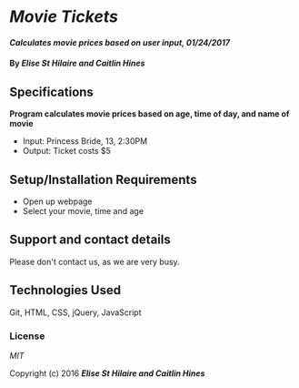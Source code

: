 # _Movie Tickets_

#### _Calculates movie prices based on user input, 01/24/2017_

#### By _**Elise St Hilaire and Caitlin Hines**_

## Specifications

**Program calculates movie prices based on age, time of day, and name of movie**
* Input: Princess Bride, 13, 2:30PM
* Output: Ticket costs $5

## Setup/Installation Requirements

* Open up webpage
* Select your movie, time and age


## Support and contact details

Please don't contact us, as we are very busy.

## Technologies Used

Git, HTML, CSS, jQuery, JavaScript
### License

*MIT*

Copyright (c) 2016 **_Elise St Hilaire and Caitlin Hines_**
